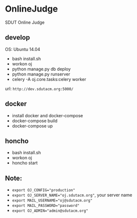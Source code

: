 # OnlineJudge

SDUT Online Judge


## develop

OS: Ubuntu 14.04

- bash install.sh
- workon oj
- python manage.py db deploy
- python manage.py runserver
- celery -A oj.core.tasks:celery worker

url: `http://dev.sdutacm.org:5000/`


## docker

- install docker and docker-compose
- docker-compose build
- docker-compose up


## honcho

- bash install.sh
- workon oj
- honcho start


## Note:

- `export OJ_CONFIG="production"`
- `export OJ_SERVER_NAME="oj.sdutacm.org"`, your server name
- `export MAIL_USERNAME="oj@sdutacm.org"`
- `export MAIL_PASSWORD="password"`
- `export OJ_ADMIN="admin@sdutacm.org"`

